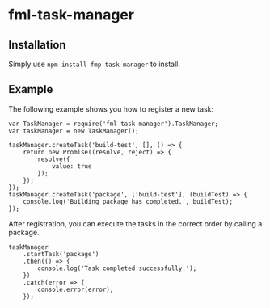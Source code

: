 # fml-task-manager

## Installation
Simply use `npm install fmp-task-manager` to install.

## Example
The following example shows you how to register a new task:

	var TaskManager = require('fml-task-manager').TaskManager;
	var taskManager = new TaskManager();
	
	taskManager.createTask('build-test', [], () => {
		return new Promise((resolve, reject) => {
			resolve({
				value: true
			});
		});
	});
	taskManager.createTask('package', ['build-test'], (buildTest) => {
		console.log('Building package has completed.', buildTest);
	});
	
After registration, you can execute the tasks in the correct order by calling a package.

	taskManager
		.startTask('package')
		.then(() => {
			console.log('Task completed successfully.');
		})
		.catch(error => {
			console.error(error);
		});
